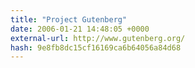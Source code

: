 ```yaml
---
title: "Project Gutenberg"
date: 2006-01-21 14:48:05 +0000
external-url: http://www.gutenberg.org/
hash: 9e8fb8dc15cf16169ca6b64056a84d68
---
```



